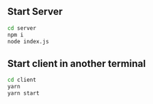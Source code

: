 ## Start Server

```bash
cd server
npm i
node index.js
```

## Start client in another terminal

```bash
cd client
yarn
yarn start
```

